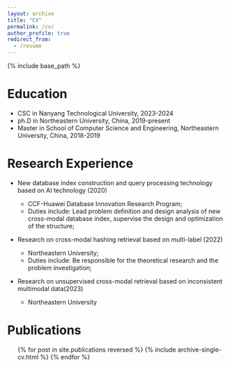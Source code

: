 ```yaml
---
layout: archive
title: "CV"
permalink: /cv/
author_profile: true
redirect_from:
  - /resume
---
```


{% include base_path %}

Education
======
* CSC in Nanyang Technological University, 2023-2024
* ph.D in Northeastern University, China, 2019-present
* Master in School of Computer Science and Engineering, Northeastern University, China, 2018-2019

Research Experience
======
* New database index construction and query processing technology based on AI technology (2020)
  * CCF-Huawei Database Innovation Research Program;
  * Duties include: Lead problem definition and design analysis of new cross-modal database index, supervise the design and optimization of the structure;

* Research on cross-modal hashing retrieval based on multi-label (2022)
  * Northeastern University;
  * Duties include: Be responsible for the theoretical research and the problem investigation;

* Research on unsupervised cross-modal retrieval based on inconsistent multimodal data(2023)
  * Northeastern University

Publications
======
  <ul>{% for post in site.publications reversed %}
    {% include archive-single-cv.html %}
  {% endfor %}</ul>

